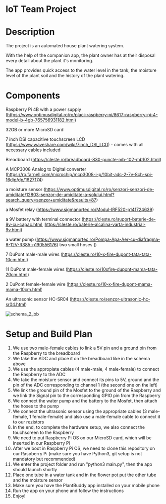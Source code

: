 # IoT Team Project

# Description

The project is an automated house plant watering system. 

With the help of the companion app, the plant owner has at their disposal every detail about the plant it's monitoring.

The app provides quick access to the water level in the tank, the moisture level of the plant soil and the history of the plant watering.

# Components

Raspberry Pi 4B with a power supply (https://www.optimusdigital.ro/ro/placi-raspberry-pi/8617-raspberry-pi-4-model-b-4gb-765756931182.html)

32GB or more MicroSD card

7 inch DSI capacitive touchscreen LCD (https://www.waveshare.com/wiki/7inch_DSI_LCD) - comes with all necessary cables included

Breadboard (https://cleste.ro/breadboard-830-puncte-mb-102-mb102.html)

A MCP3008 Analog to Digital converter (https://ro.farnell.com/microchip/mcp3008-i-p/10bit-adc-2-7v-8ch-spi-16dip/dp/1627174)

a moisture sensor (https://www.optimusdigital.ro/ro/senzori-senzori-de-umiditate/12803-senzor-de-umiditate-a-solului.html?search_query=senzor+umiditate&results=87)

a Mosfet relay (https://www.sigmanortec.ro/Modul-IRF520-p141724639)

a 9V battery with terminal connector (https://cleste.ro/suport-baterie-de-9v-cu-capac.html, https://cleste.ro/baterie-alcalina-varta-industrial-9v.html)

a water pump (https://www.sigmanortec.ro/Pompa-Apa-Aer-cu-diafragma-6-12V-R385-p190556176)
two small hoses ()

7 DuPont male-male wires (https://cleste.ro/10-x-fire-dupont-tata-tata-10cm.html)

11 DuPont male-female wires (https://cleste.ro/10xfire-dupont-mama-tata-20cm.html)

2 DuPont female-female wire (https://cleste.ro/10-x-fire-dupont-mama-mama-10cm.html)

An ultrasonic sensor HC-SR04 (https://cleste.ro/senzor-ultrasonic-hc-sr04.html)


 
![schema_2_bb](https://github.com/ATchibo/IoT-TeamProject/assets/44547421/6f6ec03d-491c-4ed3-b87b-5f2fc80b30e3)

# Setup and Build Plan

1. We use two male-female cables to link a 5V pin and a ground pin from the Raspberry to the breadboard
2. We take the ADC and place it on the breadboard like in the schema above
3. We use the appropiate cables (4 male-male, 4 male-female) to connect the Raspberry to the ADC
4. We take the moisture sensor and connect its pins to 5V, ground and the pin of the ADC corresponding to channel 1 (the second one on the left)
5. We link the ground pin of the Mosfet to the ground of the Raspberry and we link the Signal pin to the corresponding GPIO pin from the Raspberry
6. We connect the water pump and the battery to the Mosfet, then attach the hoses to the pump
7. We connect the ultrasonic sensor using the appropriate cables (3 male-female,  1 female-female) and also use a male-female cable to connect it to our rezistors
8. In the end, to complete the hardware setup, we also connect the touchscreen to the Raspberry
9. We need to put Raspberry Pi OS on our MicroSD card, which will be inserted in our Raspberry Pi
10. After we boot in Raspberry Pi OS, we need to clone this repository on our Raspberry Pi (make sure you have Python3, git setup is not mandatory but recommended)
11. We enter the project folder and run "python3 main.py", then the app should launch shortly
12. Place one tube in a water tank and in the flower pot put the other tube and the moisture sensor
13. Make sure you have the PlantBuddy app installed on your mobile phone
14. Run the app on your phone and follow the instructions
15. Enjoy!
